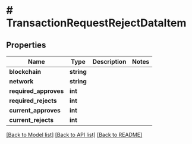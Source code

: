 # # TransactionRequestRejectDataItem

## Properties

Name | Type | Description | Notes
------------ | ------------- | ------------- | -------------
**blockchain** | **string** |  |
**network** | **string** |  |
**required_approves** | **int** |  |
**required_rejects** | **int** |  |
**current_approves** | **int** |  |
**current_rejects** | **int** |  |

[[Back to Model list]](../../README.md#models) [[Back to API list]](../../README.md#endpoints) [[Back to README]](../../README.md)

